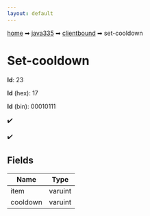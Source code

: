 ```yaml
---
layout: default
---
```


[home](/) ➡ [java335](/protocol/java335) ➡ [clientbound](/protocol/java335/clientbound) ➡ set-cooldown

# Set-cooldown

**Id**: 23

**Id** (hex): 17

**Id** (bin): 00010111

✔️

✔️

## Fields

Name | Type
---|---
item | varuint
cooldown | varuint

